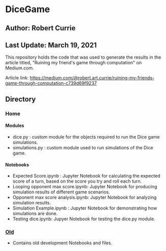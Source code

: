 # DiceGame
## Author: Robert Currie
## Last Update: March 19, 2021

This repository holds the code that was used to generate the results in the article titled, "Ruining my friend's game through computation" on Medium.com.

Article link: https://medium.com/@robert.art.currie/ruining-my-friends-game-through-computation-c739d69f9237 

## Directory
### Home
#### Modules
* dice.py : custom module for the objects required to run the Dice game simulations.
* simulations.py : custom module used to run simulations of the Dice game.
#### Notebooks
* Expected Score.ipynb : Jupyter Notebook for calculating the expected score of a turn, based on the score you try and roll each turn. 
* Looping opponent max score.ipynb: Jupyter Notebook for producing simulation results of different game scenarios. 
* Opponent max score analysis.ipynb: Jupyter Notebook for analyzing simulation results. 
* Simulation Example.ipynb : Jupyter Notebook for demonstrating how simulations are done.
* Testing dice.ipynb: Jupyer Notebook for testing the dice.py module. 
### [Old](/Old/)
* Contains old development Notebooks and files. 


